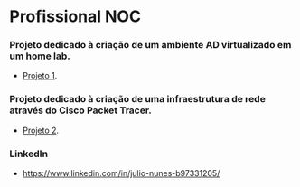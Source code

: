 # Profissional NOC

### Projeto dedicado à criação de um ambiente AD virtualizado em um home lab. 
- [Projeto 1](https://ccnjulio.github.io/ccn-homelab/).

  

### Projeto dedicado à criação de uma infraestrutura de rede através do Cisco Packet Tracer. 
- [Projeto 2](https://ccnjulio.github.io/ccn-network/).


### LinkedIn
- https://www.linkedin.com/in/julio-nunes-b97331205/
